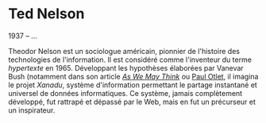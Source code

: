 # Ted Nelson

1937 – …

Theodor Nelson est un sociologue américain, pionnier de l'histoire des technologies de l'information. Il est considéré comme l'inventeur du terme *hypertexte* en 1965. Développant les hypothèses élaborées par Vanevar Bush (notamment dans son article *[As We May Think](http://www.softphd.com/these/traduction/vannevar-bush-as-we-may-think)* ou [Paul Otlet](https://fr.wikipedia.org/wiki/Paul_Otlet), il imagina le projet *Xanadu*, système d'information permettant le partage instantané et universel de données informatiques. Ce système, jamais complètement développé, fut rattrapé et dépassé par le Web, mais en fut un précurseur et un inspirateur.